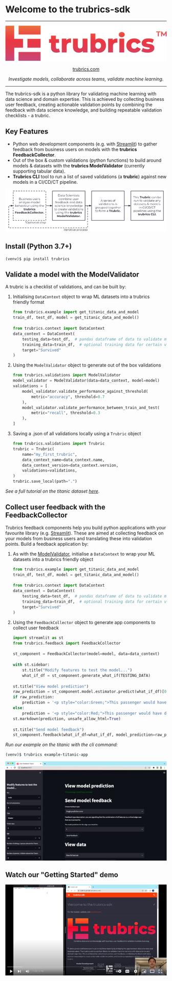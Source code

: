 # Welcome to the trubrics-sdk
-------

<center>

![logo-gradient](./assets/logo-gradient.png)

[trubrics.com](https://www.trubrics.com/home)

*Investigate models, collaborate across teams, validate machine learning.*
</center>

-------

The trubrics-sdk is a python library for validating machine learning with data science and domain expertise. This is achieved by collecting business user feedback, creating actionable validation points by combining the feedback with data science knowledge, and building repeatable validation checklists - a trubric.

## Key Features
- Python web development components (e.g. with [Streamlit](https://streamlit.io/)) to gather feedback from business users on models with the **trubrics FeedbackCollector**.
- Out of the box & custom validations (python functions) to build around models & datasets with the **trubrics ModelValidator** (currently supporting tabular data).
- **Trubrics CLI** tool to run a list of saved validations (a **trubric**) against new models in a CI/CD/CT pipeline.
<center>

![trubrics-explain](./assets/trubrics-explain.png)
</center>

## Install (Python 3.7+)
```console
(venv)$ pip install trubrics
```

## Validate a model with the ModelValidator
A trubric is a checklist of validations, and can be built by:

1. Initialising `DataContext` object to wrap ML datasets into a trubrics friendly format
    ```py
    from trubrics.example import get_titanic_data_and_model
    train_df, test_df, model = get_titanic_data_and_model()

    from trubrics.context import DataContext
    data_context = DataContext(
        testing_data=test_df,  # pandas dataframe of data to validate model on
        training_data=train_df,  # optional training data for certain validations
        target="Survived"
    )
    ```

2. Using the `ModelValidator` object to generate out of the box validations
    ```py
    from trubrics.validations import ModelValidator
    model_validator = ModelValidator(data=data_context, model=model)
    validations = [
        model_validator.validate_performance_against_threshold(
            metric="accuracy", threshold=0.7
        ),
        model_validator.validate_performance_between_train_and_test(
            metric="recall", threshold=0.3
        ),
    ]
    ```

3. Saving a .json of all validations locally using a `Trubric` object
    ```py
    from trubrics.validations import Trubric
    trubric = Trubric(
        name="my_first_trubric",
        data_context_name=data_context.name,
        data_context_version=data_context.version,
        validations=validations,
    )
    trubric.save_local(path=".")
    ```

*See a full tutorial on the titanic dataset [here](https://trubrics.github.io/trubrics-sdk/notebooks/titanic-demo.html)*.

## Collect user feedback with the FeedbackCollector
Trubrics feedback components help you build python applications with your favourite library (e.g. [Streamlit](https://streamlit.io/)).
These are aimed at collecting feedback on your models from business users and translating these into validation points.
Build a feedback application by:

1. As with the [ModelValidator](#validate-a-model-with-the-modelvalidator), initialise a `DataContext` to wrap your ML datasets into a trubrics friendly object
    ```py
    from trubrics.example import get_titanic_data_and_model
    train_df, test_df, model = get_titanic_data_and_model()

    from trubrics.context import DataContext
    data_context = DataContext(
        testing_data=test_df,  # pandas dataframe of data to validate model on
        training_data=train_df,  # optional training data for certain validations
        target="Survived"
    )
    ```

2. Using the `FeedbackCollector` object to generate app components to collect user feedback
    ```python
    import streamlit as st
    from trubrics.feedback import FeedbackCollector

    st_component = FeedbackCollector(model=model, data=data_context)

    with st.sidebar:
        st.title("Modify features to test the model...")
        what_if_df = st_component.generate_what_if(TESTING_DATA)

    st.title("View model prediction")
    raw_prediction = st_component.model.estimator.predict(what_if_df)[0]  # type: ignore
    if raw_prediction:
        prediction = '<p style="color:Green;">This passenger would have survived.</p>'
    else:
        prediction = '<p style="color:Red;">This passenger would have died.</p>'
    st.markdown(prediction, unsafe_allow_html=True)

    st.title("Send model feedback")
    st_component.feedback(what_if_df=what_if_df, model_prediction=raw_prediction, tracking=True)
    ```

*Run our example on the titanic with the cli command:*
```console
(venv)$ trubrics example-titanic-app
```
![img](assets/titanic-feedback-example.png)

## Watch our "Getting Started" demo
[![img](./assets/trubrics-demo-youtube.png)](https://www.youtube.com/watch?v=I-lUGhHss5g)
